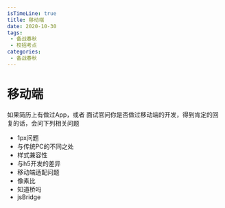```yaml
---
isTimeLine: true
title: 移动端
date: 2020-10-30
tags:
 - 备战春秋
 - 校招考点
categories:
 - 备战春秋
---
```

# 移动端
如果简历上有做过App，或者 面试官问你是否做过移动端的开发，得到肯定的回复的话，会问下列相关问题

* 1px问题
* 与传统PC的不同之处
* 样式兼容性
* 与h5开发的差异 
* 移动端适配问题
* 像素比
* 知道桥吗
* jsBridge

<comment/>
<tongji/>